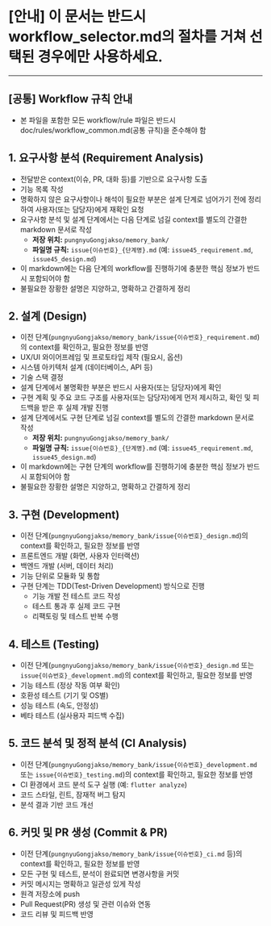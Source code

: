# [안내] 이 문서는 반드시 workflow_selector.md의 절차를 거쳐 선택된 경우에만 사용하세요.
---
## [공통] Workflow 규칙 안내
- 본 파일을 포함한 모든 workflow/rule 파일은 반드시 doc/rules/workflow_common.md(공통 규칙)을 준수해야 함

## 1. 요구사항 분석 (Requirement Analysis)
- 전달받은 context(이슈, PR, 대화 등)를 기반으로 요구사항 도출
- 기능 목록 작성
- 명확하지 않은 요구사항이나 해석이 필요한 부분은 설계 단계로 넘어가기 전에 정리하여 사용자(또는 담당자)에게 재확인 요청
- 요구사항 분석 및 설계 단계에서는 다음 단계로 넘길 context를 별도의 간결한 markdown 문서로 작성
  - **저장 위치:** `pungnyuGongjakso/memory_bank/`
  - **파일명 규칙:** `issue{이슈번호}_{단계명}.md` (예: `issue45_requirement.md`, `issue45_design.md`)
- 이 markdown에는 다음 단계의 workflow를 진행하기에 충분한 핵심 정보가 반드시 포함되어야 함
- 불필요한 장황한 설명은 지양하고, 명확하고 간결하게 정리

## 2. 설계 (Design)
- 이전 단계(`pungnyuGongjakso/memory_bank/issue{이슈번호}_requirement.md`)의 context를 확인하고, 필요한 정보를 반영
- UX/UI 와이어프레임 및 프로토타입 제작 (필요시, 옵션)
- 시스템 아키텍처 설계 (데이터베이스, API 등)
- 기술 스택 결정
- 설계 단계에서 불명확한 부분은 반드시 사용자(또는 담당자)에게 확인
- 구현 계획 및 주요 코드 구조를 사용자(또는 담당자)에게 먼저 제시하고, 확인 및 피드백을 받은 후 실제 개발 진행
- 설계 단계에서도 구현 단계로 넘길 context를 별도의 간결한 markdown 문서로 작성
  - **저장 위치:** `pungnyuGongjakso/memory_bank/`
  - **파일명 규칙:** `issue{이슈번호}_{단계명}.md` (예: `issue45_requirement.md`, `issue45_design.md`)
- 이 markdown에는 구현 단계의 workflow를 진행하기에 충분한 핵심 정보가 반드시 포함되어야 함
- 불필요한 장황한 설명은 지양하고, 명확하고 간결하게 정리

## 3. 구현 (Development)
- 이전 단계(`pungnyuGongjakso/memory_bank/issue{이슈번호}_design.md`)의 context를 확인하고, 필요한 정보를 반영
- 프론트엔드 개발 (화면, 사용자 인터랙션)
- 백엔드 개발 (서버, 데이터 처리)
- 기능 단위로 모듈화 및 통합
- 구현 단계는 TDD(Test-Driven Development) 방식으로 진행
  - 기능 개발 전 테스트 코드 작성
  - 테스트 통과 후 실제 코드 구현
  - 리팩토링 및 테스트 반복 수행

## 4. 테스트 (Testing)
- 이전 단계(`pungnyuGongjakso/memory_bank/issue{이슈번호}_design.md` 또는 `issue{이슈번호}_development.md`)의 context를 확인하고, 필요한 정보를 반영
- 기능 테스트 (정상 작동 여부 확인)
- 호환성 테스트 (기기 및 OS별)
- 성능 테스트 (속도, 안정성)
- 베타 테스트 (실사용자 피드백 수집)
## 5. 코드 분석 및 정적 분석 (CI Analysis)
- 이전 단계(`pungnyuGongjakso/memory_bank/issue{이슈번호}_development.md` 또는 `issue{이슈번호}_testing.md`)의 context를 확인하고, 필요한 정보를 반영
- CI 환경에서 코드 분석 도구 실행 (예: `flutter analyze`)
- 코드 스타일, 린트, 잠재적 버그 탐지
- 분석 결과 기반 코드 개선
## 6. 커밋 및 PR 생성 (Commit & PR)
- 이전 단계(`pungnyuGongjakso/memory_bank/issue{이슈번호}_ci.md` 등)의 context를 확인하고, 필요한 정보를 반영
- 모든 구현 및 테스트, 분석이 완료되면 변경사항을 커밋
- 커밋 메시지는 명확하고 일관성 있게 작성
- 원격 저장소에 push
- Pull Request(PR) 생성 및 관련 이슈와 연동
- 코드 리뷰 및 피드백 반영